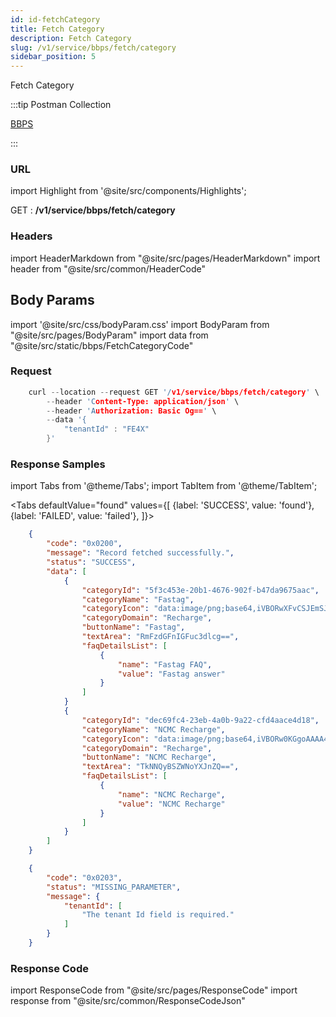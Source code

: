 ```yaml
---
id: id-fetchCategory
title: Fetch Category
description: Fetch Category
slug: /v1/service/bbps/fetch/category
sidebar_position: 5
---
```


Fetch Category

:::tip Postman Collection

<a href="https://www.google.com" target="_blank">BBPS</a>

:::

### URL

import Highlight from '@site/src/components/Highlights';

<Highlight className="get">GET</Highlight> : <strong>/v1/service/bbps/fetch/category</strong>

### Headers

import HeaderMarkdown from "@site/src/pages/HeaderMarkdown"
import header from "@site/src/common/HeaderCode"

<HeaderMarkdown data={header}/>

## Body Params

import '@site/src/css/bodyParam.css'
import BodyParam from "@site/src/pages/BodyParam"
import data from "@site/src/static/bbps/FetchCategoryCode"

<BodyParam data={data}/>

### Request

```c title="Example Request"
    curl --location --request GET '/v1/service/bbps/fetch/category' \
        --header 'Content-Type: application/json' \
        --header 'Authorization: Basic Og==' \
        --data '{
            "tenantId" : "FE4X"
        }'
```

### Response Samples

import Tabs from '@theme/Tabs';
import TabItem from '@theme/TabItem';

<Tabs
    defaultValue="found"
    values={[
        {label: 'SUCCESS', value: 'found'},
        {label: 'FAILED', value: 'failed'},
    ]}>

<TabItem value="found">

```json
    {
        "code": "0x0200",
        "message": "Record fetched successfully.",
        "status": "SUCCESS",
        "data": [
            {
                "categoryId": "5f3c453e-20b1-4676-902f-b47da9675aac",
                "categoryName": "Fastag",
                "categoryIcon": "data:image/png;base64,iVBORwXFvCSJEmSJEmSJEmSJEmSJEmSJEmSJEmSJEmSJEmSJEmSJEmSJEmSJElt8v8BS2Utmlf4h98AAAAASUVORK5CYII=",
                "categoryDomain": "Recharge",
                "buttonName": "Fastag",
                "textArea": "RmFzdGFnIGFuc3dlcg==",
                "faqDetailsList": [
                    {
                        "name": "Fastag FAQ",
                        "value": "Fastag answer"
                    }
                ]
            }
            {
                "categoryId": "dec69fc4-23eb-4a0b-9a22-cfd4aace4d18",
                "categoryName": "NCMC Recharge",
                "categoryIcon": "data:image/png;base64,iVBORw0KGgoAAAA43zTYdAAAAAAAAAAAAAAAAAAAAAGvxv3/9JlzS+tVHAAAAAElFTkSuQmCC",
                "categoryDomain": "Recharge",
                "buttonName": "NCMC Recharge",
                "textArea": "TkNNQyBSZWNoYXJnZQ==",
                "faqDetailsList": [
                    {
                        "name": "NCMC Recharge",
                        "value": "NCMC Recharge"
                    }
                ]
            }
        ]
    }
```
</TabItem>

<TabItem value="failed">

```json
    {
        "code": "0x0203",
        "status": "MISSING_PARAMETER",
        "message": {
            "tenantId": [
                "The tenant Id field is required."
            ]
        }
    }
```
</TabItem>
</Tabs>

### Response Code

import ResponseCode from "@site/src/pages/ResponseCode"
import response from "@site/src/common/ResponseCodeJson"

<ResponseCode data={response}/>